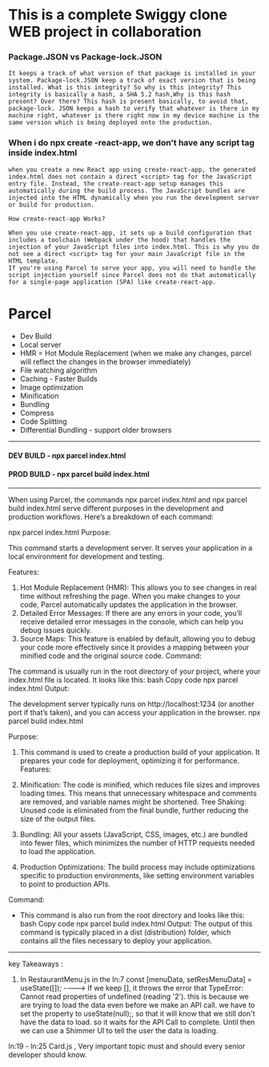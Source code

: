 # This is a complete Swiggy clone WEB project in collaboration

### Package.JSON vs Package-lock.JSON

``` 
It keeps a track of what version of that package is installed in your system. Package-lock.JSON keep a track of exact version that is being installed. What is this integrity? So why is this integrity? This integrity is basically a hash, a SHA 5.2 hash,Why is this hash present? Over there? This hash is present basically, to avoid that, package-lock. JSON keeps a hash to verify that whatever is there in my machine right, whatever is there right now in my device machine is the same version which is being deployed onto the production.
```

###  When i do npx create -react-app,  we don't have any script tag inside index.html 
```
when you create a new React app using create-react-app, the generated index.html does not contain a direct <script> tag for the JavaScript entry file. Instead, the create-react-app setup manages this automatically during the build process. The JavaScript bundles are injected into the HTML dynamically when you run the development server or build for production.

How create-react-app Works? 

When you use create-react-app, it sets up a build configuration that includes a toolchain (Webpack under the hood) that handles the injection of your JavaScript files into index.html. This is why you do not see a direct <script> tag for your main JavaScript file in the HTML template.
If you're using Parcel to serve your app, you will need to handle the script injection yourself since Parcel does not do that automatically for a single-page application (SPA) like create-react-app.
```

# Parcel
- Dev Build
- Local server
- HMR = Hot Module Replacement (when we make any changes, parcel will  reflect the changes in the browser immediately)
- File watching algorithm
- Caching - Faster Builds
- Image optimization
- Minification
- Bundling
- Compress
- Code Splitting
- Differential Bundling - support older browsers

---
#### DEV BUILD  - npx parcel index.html
#### PROD BUILD - npx parcel build index.html
--- 
When using Parcel, the commands npx parcel index.html and npx parcel build index.html serve different purposes in the development and production workflows. Here’s a breakdown of each command:

npx parcel index.html
Purpose:

This command starts a development server.
It serves your application in a local environment for development and testing.

Features:

1. Hot Module Replacement (HMR): This allows you to see changes in real time without refreshing the page. When you make changes to your code, Parcel automatically updates the application in the browser.
2. Detailed Error Messages: If there are any errors in your code, you’ll receive detailed error messages in the console, which can help you debug issues quickly.
3. Source Maps: This feature is enabled by default, allowing you to debug your code more effectively since it provides a mapping between your minified code and the original source code.
Command:

The command is usually run in the root directory of your project, where your index.html file is located. It looks like this:
bash
Copy code
npx parcel index.html
Output:

The development server typically runs on http://localhost:1234 (or another port if that’s taken), and you can access your application in the browser.
npx parcel build index.html

Purpose:
1. This command is used to create a production build of your application.
It prepares your code for deployment, optimizing it for performance.
Features:

1. Minification: The code is minified, which reduces file sizes and improves loading times. This means that unnecessary whitespace and comments are removed, and variable names might be shortened.
Tree Shaking: Unused code is eliminated from the final bundle, further reducing the size of the output files.
2. Bundling: All your assets (JavaScript, CSS, images, etc.) are bundled into fewer files, which minimizes the number of HTTP requests needed to load the application.
3. Production Optimizations: The build process may include optimizations specific to production environments, like setting environment variables to point to production APIs.

Command:
* This command is also run from the root directory and looks like this:
bash
Copy code
npx parcel build index.html
Output:
The output of this command is typically placed in a dist (distribution) folder, which contains all the files necessary to deploy your application.
---


key Takeaways : 

1. In RestaurantMenu.js in the ln:7 const [menuData, setResMenuData] = useState([]);  ----> If we keep [], it throws the error that TypeError: Cannot read properties of undefined (reading '2'). this is because we are trying to load the data even before we make an API call. we have to set the property to useState(null);, so that it will know that we still don't have the data to load. so it waits for the API Call to complete. Until then we can use a Shimmer UI to tell the user the data is loading.

ln:19 - ln:25 Card.js , Very important topic must and should every senior developer should know.
